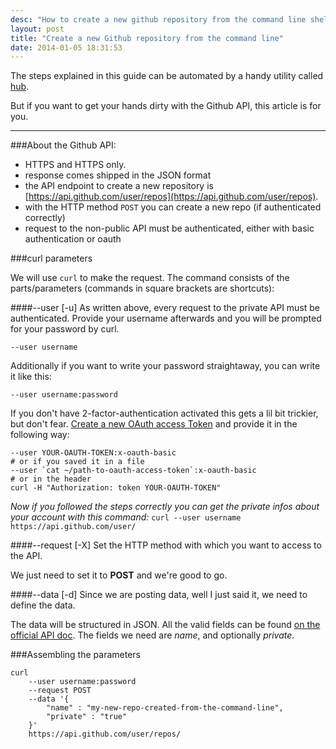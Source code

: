 ```yaml
---
desc: "How to create a new github repository from the command line shell, github api, authentication api, oauth"
layout: post
title: "Create a new Github repository from the command line"
date: 2014-01-05 18:31:53
---
```


The steps explained in this guide can be automated by a handy utility called [hub](https://hub.github.com/).

But if you want to get your hands dirty with the Github API, this article is for you.

_________

###About the Github API:

- HTTPS and HTTPS only.
- response comes shipped in the JSON format
- the API endpoint to create a new repository is [https://api.github.com/user/repos](https://api.github.com/user/repos).
- with the HTTP method `POST` you can create a new repo (if authenticated correctly)
- request to the non-public API must be authenticated, either with basic authentication or oauth

###curl parameters

We will use `curl` to make the request.
The command consists of the parts/parameters (commands in square brackets are shortcuts):

####--user [-u]
As written above, every request to the private API must be authenticated.
Provide your username afterwards and you will be prompted for your password by curl.

```
--user username
```

Additionally if you want to write your password straightaway, you can write it like this:

```
--user username:password
```

If you don't have 2-factor-authentication activated this gets a lil bit trickier, but don't fear. [Create a new OAuth access Token](https://github.com/settings/applications) and provide it in the following way:

```
--user YOUR-OAUTH-TOKEN:x-oauth-basic
# or if you saved it in a file
--user `cat ~/path-to-oauth-access-token`:x-oauth-basic
# or in the header
curl -H "Authorization: token YOUR-OAUTH-TOKEN"
```

*Now if you followed the steps correctly you can get the private infos about your account with this command:*
`curl --user username https://api.github.com/user/`

####--request [-X]
Set the HTTP method with which you want to access to the API.

We just need to set it to **POST** and we're good to go.

####--data [-d]
Since we are posting data, well I just said it, we need to define the data.

The data will be structured in JSON.  All the valid fields can be found [on the official API doc](http://developer.github.com/v3/repos/#create).
The fields we need are *name*, and optionally *private*.

###Assembling the parameters
```
curl
    --user username:password
    --request POST
    --data '{
        "name" : "my-new-repo-created-from-the-command-line",
        "private" : "true"
    }'
    https://api.github.com/user/repos/
```
